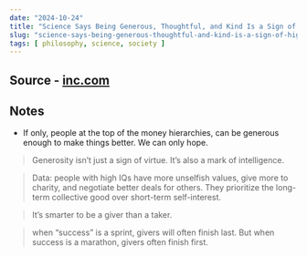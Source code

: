 ```yaml
---
date: "2024-10-24"
title: "Science Says Being Generous, Thoughtful, and Kind Is a Sign of High Intelligence"
slug: "science-says-being-generous-thoughtful-and-kind-is-a-sign-of-high-intelligence"
tags: [ philosophy, science, society ]
---
```




## Source - [inc.com][1]

## Notes

* If only, people at the top of the money hierarchies, can be generous enough to make things better. We can only hope.

> Generosity isn’t just a sign of virtue. It’s also a mark of intelligence.

> Data: people with high IQs have more unselfish values, give more to charity, and negotiate better deals for others. They prioritize the long-term collective good over short-term self-interest.

> It’s smarter to be a giver than a taker.

> when “success” is a sprint, givers will often finish last. But when success is a marathon, givers often finish first.



   [1]: https://www.inc.com/jeff-haden/science-says-being-generous-thoughtful-and-kind-is-a-sign-of-high-intelligence-organizational-psychologist-adam-grant-agrees/90985740
